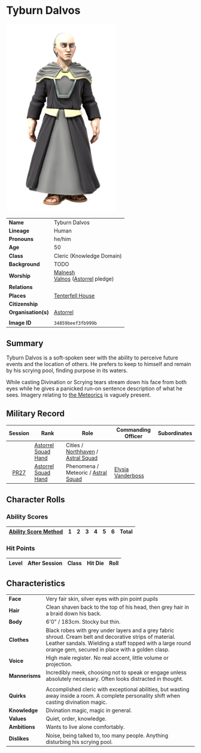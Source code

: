 # Tyburn Dalvos

<img src="https://raw.githubusercontent.com/jesskelsall/astarus-images/main/characters/portraits/34859beef3fb999b.png" height="500" />

|||
| --- | --- |
| **Name** | Tyburn Dalvos | character.4
| **Lineage** | Human |
| **Pronouns** | he/him |
| **Age** | 50 |
| **Class** | Cleric (Knowledge Domain) |
| **Background** | TODO |
| **Worship** | [Malnesh](../gods/deities/malnesh.md)<br>[Valnos](../gods/deities/valnos.md) ([Astorrel](../organisations/government/astorrel/astorrel.md) pledge) |
| **Relations** | |
| **Places** | [Tenterfell House](../places/buildings/tenterfell-house.md) |
| **Citizenship** | |
| **Organisation(s)** | [Astorrel](../organisations/government/astorrel/astorrel.md) |
|||
| **Image ID** | `34859beef3fb999b` |

## Summary

Tyburn Dalvos is a soft-spoken seer with the ability to perceive future events and the location of others. He prefers to keep to himself and remain by his scrying pool, finding purpose in its waters.

While casting Divination or Scrying tears stream down his face from both eyes while he gives a panicked run-on sentence description of what he sees. Imagery relating to [the Meteorics](../lineages/the-meteorics.md) is vaguely present.

## Military Record

| Session | Rank | Role | Commanding Officer | Subordinates |
|:---:| --- | --- | --- | --- |
|| [Astorrel Squad Hand](../organisations/government/astorrel/ranks/astorrel-squad-hand.md) | Cities / [Northhaven](../places/cities/northhaven.md) / [Astral Squad](../organisations/government/astorrel/squads/astral-squad.md) |||
| [PR27](../sessions/PR27.md) | [Astorrel Squad Hand](../organisations/government/astorrel/ranks/astorrel-squad-hand.md) | Phenomena / Meteoric / [Astral Squad](../organisations/government/astorrel/squads/astral-squad.md) | [Elysia Vanderboss](elysia-vanderboss.md) ||

## Character Rolls

### Ability Scores

| [Ability Score Method](../mechanics/ability-score-method/ability-score-method.md) | 1 | 2 | 3 | 4 | 5 | 6 | Total |
| --- |:---:|:---:|:---:|:---:|:---:|:---:|:---:|

### Hit Points

| Level | After Session | Class | Hit Die | Roll |
|:---:|:---:| --- | --- |:---:|

## Characteristics

| | |
| --- | --- |
| **Face** | Very fair skin, silver eyes with pin point pupils | characteristics.2
| **Hair** | Clean shaven back to the top of his head, then grey hair in a braid down his back. |
| **Body** | 6'0" / 183cm. Stocky but thin. |
| **Clothes** | Black robes with grey under layers and a grey fabric shroud. Cream belt and decorative strips of material. Leather sandals. Wielding a staff topped with a large round orange gem, secured in place with a golden clasp. |
| **Voice** | High male register. No real accent, little volume or projection. |
| **Mannerisms** | Incredibly meek, choosing not to speak or engage unless absolutely necessary. Often looks distracted in thought. |
| | |
| **Quirks** | Accomplished cleric with exceptional abilities, but wasting away inside a room. A complete personality shift when casting divination magic. |
| **Knowledge** | Divination magic, magic in general. |
| **Values** | Quiet, order, knowledge. |
| **Ambitions** | Wants to live alone comfortably. |
| **Dislikes** | Noise, being talked to, too many people. Anything disturbing his scrying pool. |
